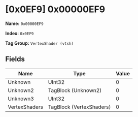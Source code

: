 # [0x0EF9] 0x00000EF9

**Name:** ```0x00000EF9```

**Index:** ```0x0EF9```

**Tag Group:** ```VertexShader (vtsh)```

## Fields

Name	| Type	| Value
---	|---	|---	|
Unknown	|UInt32	|0
Unknown2	|TagBlock (Unknown2)	|0
Unknown3	|UInt32	|0
VertexShaders	|TagBlock (VertexShaders)	|0


